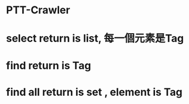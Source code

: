 # PTT-Crawler

# select return is list, 每一個元素是Tag		
# find return is Tag		
# find all return is set , element is Tag
